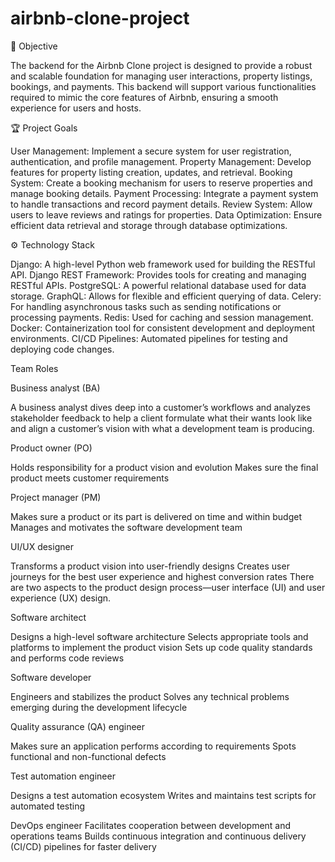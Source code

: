 # airbnb-clone-project
🚀 Objective

The backend for the Airbnb Clone project is designed to provide a robust and scalable foundation for managing user interactions, property listings, bookings, and payments. This backend will support various functionalities required to mimic the core features of Airbnb, ensuring a smooth experience for users and hosts.

🏆 Project Goals

User Management: Implement a secure system for user registration, authentication, and profile management.
Property Management: Develop features for property listing creation, updates, and retrieval.
Booking System: Create a booking mechanism for users to reserve properties and manage booking details.
Payment Processing: Integrate a payment system to handle transactions and record payment details.
Review System: Allow users to leave reviews and ratings for properties.
Data Optimization: Ensure efficient data retrieval and storage through database optimizations.

⚙️ Technology Stack

Django: A high-level Python web framework used for building the RESTful API.
Django REST Framework: Provides tools for creating and managing RESTful APIs.
PostgreSQL: A powerful relational database used for data storage.
GraphQL: Allows for flexible and efficient querying of data.
Celery: For handling asynchronous tasks such as sending notifications or processing payments.
Redis: Used for caching and session management.
Docker: Containerization tool for consistent development and deployment environments.
CI/CD Pipelines: Automated pipelines for testing and deploying code changes.


Team Roles

Business analyst (BA)

A business analyst dives deep into a customer’s workflows and analyzes stakeholder feedback to help a client formulate what their wants look like and align a customer’s vision with what a development team is producing. 

Product owner (PO)

Holds responsibility for a product vision and evolution
Makes sure the final product meets customer requirements


Project manager (PM)

Makes sure a product or its part is delivered on time and within budget
Manages and motivates the software development team


UI/UX designer

Transforms a product vision into user-friendly designs
Creates user journeys for the best user experience and highest conversion rates
There are two aspects to the product design process—user interface (UI) and user experience (UX) design.


Software architect

Designs a high-level software architecture
Selects appropriate tools and platforms to implement the product vision
Sets up code quality standards and performs code reviews


Software developer

Engineers and stabilizes the product
Solves any technical problems emerging during the development lifecycle


Quality assurance (QA) engineer

Makes sure an application performs according to requirements
Spots functional and non-functional defects


Test automation engineer

Designs a test automation ecosystem
Writes and maintains test scripts for automated testing


DevOps engineer
Facilitates cooperation between development and operations teams
Builds continuous integration and continuous delivery (CI/CD) pipelines for faster delivery

